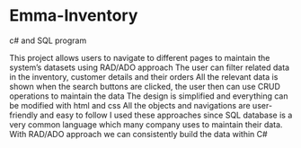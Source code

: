 # Emma-Inventory

c# and SQL program

This project allows users to navigate to different pages to maintain the system’s datasets using RAD/ADO approach
The user can filter related data in the inventory, customer details and their orders
All the relevant data is shown when the search buttons are clicked, the user then can use CRUD operations to maintain the data
The design is simplified and everything can be modified with html and css
All the objects and navigations are user-friendly and easy to follow
I used these approaches since SQL database is a very common language which many company uses to maintain their data. With RAD/ADO approach we can consistently build the data within C#
